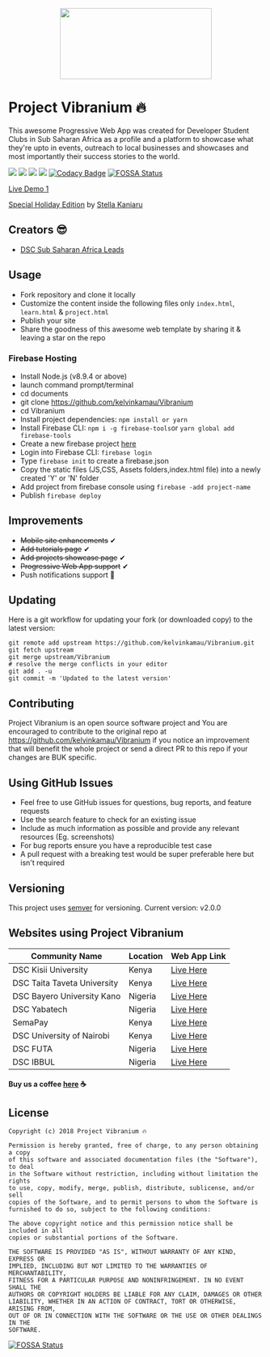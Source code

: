 <p align="center">
<img width="300" height="140"  src="https://github.com/DSCBUK/Vibranium/blob/master/images/vibranium.png">
</p>

# Project Vibranium 🔥
This awesome Progressive Web App was created for Developer Student Clubs in Sub Saharan Africa as a profile and a platform to showcase what they're upto in events, outreach to local businesses and showcases and most importantly their success stories to the world.


![](https://img.shields.io/badge/Built%20by-DSC%20Sub%20Saharan%20Africa-brightgreen.svg)
![](https://img.shields.io/github/forks/kelvinkamau/Vibranium.svg?style=social)
![](https://img.shields.io/github/issues/kelvinkamau/Vibranium.svg)
![](https://img.shields.io/maintenance/yes/2019.svg)
[![Codacy Badge](https://api.codacy.com/project/badge/Grade/9ec27af46e31459f9c11a4c1f5ff6f71)](https://www.codacy.com/app/kamaucodes/Vibranium?utm_source=github.com&amp;utm_medium=referral&amp;utm_content=kelvinkamau/Vibranium&amp;utm_campaign=Badge_Grade)
[![FOSSA Status](https://app.fossa.io/api/projects/git%2Bgithub.com%2Fkelvinkamau%2FVibranium.svg?type=shield)](https://app.fossa.io/projects/git%2Bgithub.com%2Fkelvinkamau%2FVibranium?ref=badge_shield)

[Live Demo 1](https://vibranium-demo.firebaseapp.com) 

[Special Holiday Edition](https://github.com/kelvinkamau/Vibranium/releases/tag/v.0.2) by [Stella Kaniaru](https://github.com/stellakaniaru)

## Creators 😎
* [DSC Sub Saharan Africa Leads](https://github.com/DSCLEADSAfrica)


## Usage
* Fork repository and clone it locally
* Customize the content inside the following files only ```index.html```, ```learn.html``` & ```project.html```
* Publish your site
* Share the goodness of this awesome web template by sharing it & leaving a star on the repo

### Firebase Hosting
* Install Node.js (v8.9.4 or above)
* launch command prompt/terminal 
* cd documents
* git clone https://github.com/kelvinkamau/Vibranium
* cd Vibranium 
* Install project dependencies: ```npm install or yarn```
* Install Firebase CLI: ```npm i -g firebase-tools```or  ```yarn global add firebase-tools```
* Create a new firebase project [here](https://console.firebase.google.com/)
* Login into Firebase CLI: ```firebase login```
* Type ```firebase init``` to create a firebase.json
* Copy the static files (JS,CSS, Assets folders,index.html file) into a newly created 'Y' or 'N' folder
* Add project from firebase console using ```firebase -add project-name```
* Publish ```firebase deploy```

## Improvements

* <s>Mobile site enhancements</s> ✔
* <s>Add tutorials page</s> ✔
* <s>Add projects showcase page</s> ✔
* <s>Progressive Web App support</s> ✔
* Push notifications support 📢

## Updating
Here is a git workflow for updating your fork (or downloaded copy) to the latest version:
```git
git remote add upstream https://github.com/kelvinkamau/Vibranium.git
git fetch upstream
git merge upstream/Vibranium
# resolve the merge conflicts in your editor
git add . -u
git commit -m 'Updated to the latest version'
```

## Contributing

Project Vibranium is an open source software project and You are encouraged to contribute to the original repo at https://github.com/kelvinkamau/Vibranium if you notice an improvement that will benefit the whole project or send a direct PR to this repo if your changes are BUK specific.

## Using GitHub Issues

-   Feel free to use GitHub issues for questions, bug reports, and feature requests
-   Use the search feature to check for an existing issue
-   Include as much information as possible and provide any relevant resources (Eg. screenshots)
-   For bug reports ensure you have a reproducible test case
-   A pull request with a breaking test would be super preferable here but isn't required

## Versioning
This project uses [semver](https://semver.org) for versioning. Current version: v2.0.0

## Websites using Project Vibranium

| Community Name | Location | Web App Link | 
| --- | --- | --- | 
| DSC Kisii University | Kenya | [Live Here](https://dsc-kisiiuni.firebaseapp.com/) |
| DSC Taita Taveta University | Kenya | [Live Here](https://dsc-ttu.firebaseapp.com/) |
| DSC Bayero University Kano | Nigeria | [Live Here](https://dscbuk.club/) |
| DSC Yabatech | Nigeria | [Live Here](https://dscyabatech.firebaseapp.com/) |
| SemaPay | Kenya | [Live Here](https://semapay.co.ke/) |
| DSC University of Nairobi | Kenya | [Live Here](https://dsc-uon.firebaseapp.com) |
| DSC FUTA | Nigeria | [Live Here](https://dscfuta.com) |
| DSC IBBUL | Nigeria | [Live Here](https://dscibbul.club)


#### Buy us a coffee [here](https://www.buymeacoffee.com/EqeRlzLSc) ☕

## License

```
Copyright (c) 2018 Project Vibranium 🔥

Permission is hereby granted, free of charge, to any person obtaining a copy
of this software and associated documentation files (the "Software"), to deal
in the Software without restriction, including without limitation the rights
to use, copy, modify, merge, publish, distribute, sublicense, and/or sell
copies of the Software, and to permit persons to whom the Software is
furnished to do so, subject to the following conditions:

The above copyright notice and this permission notice shall be included in all
copies or substantial portions of the Software.

THE SOFTWARE IS PROVIDED "AS IS", WITHOUT WARRANTY OF ANY KIND, EXPRESS OR
IMPLIED, INCLUDING BUT NOT LIMITED TO THE WARRANTIES OF MERCHANTABILITY,
FITNESS FOR A PARTICULAR PURPOSE AND NONINFRINGEMENT. IN NO EVENT SHALL THE
AUTHORS OR COPYRIGHT HOLDERS BE LIABLE FOR ANY CLAIM, DAMAGES OR OTHER
LIABILITY, WHETHER IN AN ACTION OF CONTRACT, TORT OR OTHERWISE, ARISING FROM,
OUT OF OR IN CONNECTION WITH THE SOFTWARE OR THE USE OR OTHER DEALINGS IN THE
SOFTWARE.
```


[![FOSSA Status](https://app.fossa.io/api/projects/git%2Bgithub.com%2Fkelvinkamau%2FVibranium.svg?type=large)](https://app.fossa.io/projects/git%2Bgithub.com%2Fkelvinkamau%2FVibranium?ref=badge_large)
